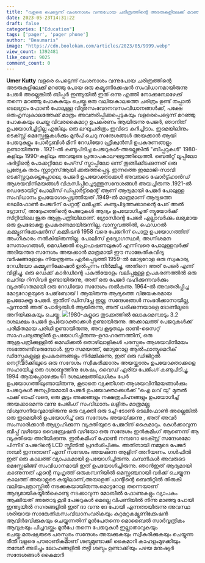 ```yaml
---
title: "വളരെ പെട്ടെന്ന് വംശനാശം വന്നുപോയ ചരിത്രത്തിന്റെ അടരുകളിലേക്ക് മറഞ്ഞു പോയ ഒരു കമ്യൂണിക്കേഷൻ സംവിധാനമായിരുന്നു പേജർ"
date: 2023-05-23T14:31:22
draft: false
categories: ["Education"]
tags: ['pager', 'pager phone']
author: "Beaumaris"
image: "https://cdn.boolokam.com/articles/2023/05/9999.webp"
view_count: 1392481
like_count: 9025
comment_count: 0
---
```


**Umer Kutty** വളരെ പെട്ടെന്ന് വംശനാശം വന്നുപോയ ചരിത്രത്തിന്റെ അടരുകളിലേക്ക് മറഞ്ഞു പോയ ഒരു കമ്യൂണിക്കേഷൻ സംവിധാനമായിരുന്നു പേജർ അല്ലെങ്കിൽ ബീപ്പർ ഇന്ത്യയിൽ ഇത്‌ ഒന്നു എത്തി നോക്കുമ്പോഴേക്ക് തന്നെ മറഞ്ഞു പോകുകയും ചെയ്തു.ഒരു വലിയകാലത്തെ ചരിത്രം ഉണ്ട്‌ തപ്പാൽ ടെലഗ്രാം ഫോൺ പോലുള്ള വിദൂരസംവേദനവസംവിധാനങ്ങൾക്ക്, പക്ഷേ ഒരുഹൃസ്വകാലത്തേക്ക് മാത്രം അവതരിപ്പിക്കപ്പെടുകയും വളരെപെട്ടെന്ന് മറഞ്ഞു പോകുകയും ചെയ്ത വിവരകൈമാറ്റ ഉപകരണം ആയിരുന്നു പേജർ, ഞാനിത് ഉപയോഗിച്ചിട്ടില്ല എങ്കിലും ഒരു ലഘുചരിത്രം ഇവിടെ കുറിച്ചിടാം. [](https://cdn.boolokam.com/articles/2023/05/9999.webp)ഇമെയിലിനും ടെക്സ്റ്റ് മെസ്സേജുകൾക്കും മുൻപ് ചെറു സന്ദേശങ്ങൾ അയക്കാൻ ആയി പേജറുകളും പോർട്ടബിൾ മിനി റേഡിയോ ഫ്രീക്വൻസി ഉപകരണങ്ങളും ഉണ്ടായിരുന്നു . 1921-ൽ കണ്ടുപിടിച്ച പേജറുകൾ-അല്ലെങ്കിൽ "ബീപ്പറുകൾ" 1980-കളിലും 1990-കളിലും അവയുടെ പ്രതാപകാലഘട്ടത്തിലെത്തി. ബെൽറ്റ് ലൂപ്പിലോ ഷർട്ടിന്റെ പോക്കറ്റിലോ പേഴ്‌സ് സ്ട്രാപ്പിലോ ഒന്ന് തൂങ്ങിക്കിടക്കുന്നത് ഒരു പ്രത്യേക തരം സ്റ്റാറ്റസ്ആയി ക്കരുത്തപ്പെട്ടു. ഇന്നത്തെ ഇമോജി-സാവി ടെക്സ്റ്ററുകളെപ്പോലെ, പേജർ ഉപയോക്താക്കൾ അവരുടെ ഷോർട്ട്ഹാൻഡ് ആശയവിനിമയങ്ങൾ വികസിപ്പിച്ചെടുത്തുസന്ദേശങ്ങൾ അയച്ചിരുന്നു .1921-ൽ ഡെട്രോയിറ്റ് പോലീസ് ഡിപ്പാർട്ട്‌മെന്റ് ആണ് ആദ്യമായി പേജർ പോലുള്ള സംവിധാനം ഉപയോഗപ്പെടുത്തിയത് .1949-ൽ മാത്രമാണ് ആദ്യത്തെ ടെലിഫോൺ പേജറിന് പേറ്റന്റ് ലഭിച്ചത്. കണ്ടുപിടുത്തക്കാരന്റെ പേര് അൽ ഗ്രോസ്, അദ്ദേഹത്തിന്റെ പേജറുകൾ ആദ്യം ഉപയോഗിച്ചത് ന്യൂയോർക്ക് സിറ്റിയിലെ ജൂത ആശുപത്രിയിലാണ്. ഗ്രോസിന്റെ പേജർ എല്ലാവർക്കും ലഭ്യമായ ഒരു ഉപഭോക്തൃ ഉപകരണമായിരുന്നില്ല. വാസ്തവത്തിൽ, ഫെഡറൽ കമ്മ്യൂണിക്കേഷൻസ് കമ്മീഷൻ 1958 വരെ പേജറിന് പൊതു ഉപയോഗത്തിന് അംഗീകാരം നൽകിയിരുന്നില്ല. പോലീസ് ഉദ്യോഗസ്ഥർ, അഗ്നിശമന സേനാംഗങ്ങൾ, മെഡിക്കൽ പ്രൊഫഷണലുകൾ എന്നിവരെ പോലുള്ളവർക്ക് അടിയന്തര സന്ദേശം അയക്കാൻ മാത്രമായി ഈ സാങ്കേതികവിദ്യ വർഷങ്ങളോളം നിയന്ത്രണം ഏർപ്പെടുത്തി 1959-ൽ മോട്ടറോള ഒരു സ്വകാര്യ റേഡിയോ കമ്മ്യൂണിക്കേഷൻ ഉൽപ്പന്നം നിർമ്മിച്ചു, അതിനെ അത് പേജർ എന്ന് വിളിച്ചു. ഒരു ഡെക്ക് കാർഡിന്റെ പകുതിയോളം വലിപ്പമുള്ള ഉപകരണത്തിൽ ഒരു ചെറിയ റിസീവർ ഉണ്ടായിരുന്നു, അത് ഒരു പേജർ വഹിക്കുന്നവർക്കും വ്യക്തിഗതമായി ഒരു റേഡിയോ സന്ദേശം നൽകുന്നു. 1964-ൽ അവതരിപ്പിച്ച മോട്ടറോളയുടെ പേജ്‌ബോയ് I ആയിരുന്നു ആദ്യത്തെ വിജയകരമായ ഉപഭോക്തൃ പേജർ. ഇതിന് ഡിസ്‌പ്ലേ ഇല്ല, സന്ദേശങ്ങൾ സംഭരിക്കാനായില്ല, എന്നാൽ അത് പോർട്ടബിൾ ആയിരുന്നു, അത് ധരിക്കുന്നയാളെ ടോണിലൂടെ അറിയിക്കുകയും ചെയ്തു. [![](https://cdn.boolokam.com/articles/2023/05/99900000-1024x898.webp)](https://cdn.boolokam.com/articles/2023/05/99900000.webp)1980-കളുടെ തുടക്കത്തിൽ ലോകമെമ്പാടും 3.2 ദശലക്ഷം പേജർ ഉപയോക്താക്കൾ ഉണ്ടായിരുന്നു. അക്കാലത്ത് പേജറുകൾക്ക് പരിമിതമായ പരിധി ഉണ്ടായിരുന്നു, അവ കൂടുതലും ഓൺ-സൈറ്റ് സാഹചര്യങ്ങളിൽ ഉപയോഗിച്ചിരുന്നു-ഉദാഹരണത്തിന്, ഒരു ആശുപത്രിക്കുള്ളിൽ മെഡിക്കൽ തൊഴിലാളികൾ പരസ്പരം ആശയവിനിമയം നടത്തേണ്ടിവരുമ്പോൾ. ഈ സമയത്ത്, മോട്ടറോള ആൽഫാന്യൂമെറിക് ഡിസ്പ്ലേകളുള്ള ഉപകരണങ്ങളും നിർമ്മിക്കുന്നു, ഇത് ഒരു ഡിജിറ്റൽ നെറ്റ്‌വർക്കിലൂടെ ഒരു സന്ദേശം സ്വീകരിക്കാനും അയയ്ക്കാനും ഉപയോക്താക്കളെ സഹായിച്ചു ഒരു ദശാബ്ദത്തിനു ശേഷം, വൈഡ് ഏരിയ പേജിംഗ് കണ്ടുപിടിച്ചു, 1994 ആയപ്പോഴേക്കും 61 ദശലക്ഷത്തിലധികം പേർ ഉപയോഗത്തിലുണ്ടായിരുന്നു, കൂടാതെ വ്യക്തിഗത ആശയവിനിമയങ്ങൾക്കും പേജറുകൾ ജനപ്രിയമായി പേജർ ഉപയോക്താക്കൾക്ക് "ഐ ലവ് യു" മുതൽ ഫക്ക് ഓഫ്‌ വരെ, ഒരു കൂട്ടം അക്കങ്ങളും നക്ഷത്രചിഹ്നങ്ങളും ഉപയോഗിച്ച് അയക്കാമെന്നു വന്നു പേജിംഗ് സംവിധാനം ലളിതം മാത്രമല്ല, വിശ്വസനീയവുമായിരുന്നു ഒരു വ്യക്തി ഒരു ടച്ച്-ടോൺ ടെലിഫോൺ അല്ലെങ്കിൽ ഒരു ഇമെയിൽ ഉപയോഗിച്ച് ഒരു സന്ദേശം അയയ്‌ക്കുന്നു , അത് അവർ സംസാരിക്കാൻ ആഗ്രഹിക്കുന്ന വ്യക്തിയുടെ പേജറിന് കൈമാറും. കേൾക്കാവുന്ന ബീപ്പ് വഴിയോ വൈബ്രേഷൻ വഴിയോ ഒരു സന്ദേശം ഇൻകമിംഗ് ആണെന്ന് ആ വ്യക്തിയെ അറിയിക്കുന്നു. ഇൻകമിംഗ് ഫോൺ നമ്പറോ ടെക്സ്റ്റ് സന്ദേശമോ പിന്നീട് പേജറിന്റെ LCD സ്ക്രീനിൽ പ്രദർശിപ്പിക്കും. അതിനായി നമ്മുടെ പേജർ നമ്പർ ഇന്നതാണ് എന്ന് സന്ദേശം അയക്കുന്ന ആളിന് അറിയണം. ഗൾഫിൽ ഇത് ഒരു കാലത്ത് വ്യാപകമായി ഉപയോഗിച്ചിരുന്നു. കമ്പനികൾ അവരുടെ മെസ്സേജിങ്ങ് സംവിധാനമായി ഇത് ഉപയോഗിച്ചിരുന്നു. ഞാൻഇത്‌ ആദ്യമായി കാണുന്നത് എന്റെ സുഹൃത്ത് ഒരുകമ്പനിയിൽ മെസ്സഞ്ചറായി വർക്ക് ചെയ്യുന്ന കാലത്ത് അയാളുടെ കയ്യിലാണ്,അയാളത് പാന്റിന്റെ ബെൽറ്റിൽ തിരുകി വലിയപത്രാസ്സിൽ നടക്കുകയായിരുന്നു.മൊട്ടറോള തന്നെയാണ് ആദ്യമായികയ്യിൽകൊണ്ടു നടക്കാവുന്ന മോബീൽ ഫോണുകളും വ്യാപകം ആക്കിയത് അതോടു കൂടി പേജറുകൾ മെല്ലെ വിപണിയിൽ നിന്നു മാഞ്ഞു പോയി ഇന്ത്യയിൽ നഗരങ്ങളിൽ ഇത് ദാ വന്നു ദേ പോയി എന്നതായിരുന്നു അവസ്ഥ ശരിയായ സാങ്കേതികസംവിധാനംവരികയും കുറ്റമറ്റകമ്യൂണിക്കേഷൻ ആവിർഭവിക്കുകയും ചെയ്യുന്നതിന് മുൻപേതന്നെ മൊബൈൽ സാർവ്വത്രികം ആവുകയും പിച്ചവയ്ക്കും മുൻപേ തന്നെ പേജറുകൾ ഇല്ലാതാവുകയും ചെയ്തു.മനുഷ്യരുടെ പരസ്പ്പരം സന്ദേശം അയക്കുകയും സ്വീകരിക്കുകയും ചെയ്യുന്ന രീതി വളരെ പൗരാണികമാണ് ശബ്ദമുണ്ടാക്കി കൈമാറി കാഹളംമുഴക്കിയും തമ്പേർ അടിച്ചും ലോഹങ്ങളിൽ തട്ടി ശബ്ദം ഉണ്ടാക്കിയും പഴയ മനുഷ്യർ സന്ദേശങ്ങൾ കൈമാറി
